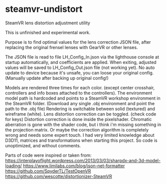 # steamvr-undistort
SteamVR lens distortion adjustment utility

This is unfinished and experimental work.

Purpose is to find optimal values for the lens correction JSON file, after replacing the original frensel lenses with GearVR or other lenses.

The JSON file is read to file LH_Config_In.json via the lighthouse console at startup automatically, and coefficients are applied.
When exiting, adjusted values will be saved to LH_Config_Out.json file (not working yet). No auto update to device because it's unsafe, you can loose your original config. (Manually update after backing up original config!) 

Models are rendered three times for each color. (except center crosshair, controllers and info boxes attached to the controllers).
The environment model path is hardcoded and points to a SteamVR workshop environment in the SteamVR folder.
(Download any single .obj environment and point the path to the .obj file)
Rendering is switchable between solid (textured) and wireframe (white). Lens distortion correction can be toggled. (check code for keys)
Distortion correction is done inside the pixelshader. Chromatic aberration is gone with the shader code, but i think i'm missing something in the projection matrix. Or maybe the correction algorithm is completely wrong and needs some expert touch.
I had very limited knowledge about D3D11, matrices and transformations when starting this project. So code is unoptimized, and without comments.  


Parts of code were inspired or taken from:
https://interplayoflight.wordpress.com/2013/03/03/sharpdx-and-3d-model-loading/
https://www.limilabs.com/blog/json-net-formatter
https://github.com/SpyderTL/TestOpenVR
https://github.com/wescotte/distortionizer-SteamVR
